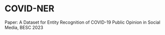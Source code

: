 # COVID-NER
Paper: A Dataset for Entity Recognition of COVID-19 Public Opinion in Social Media, BESC 2023
